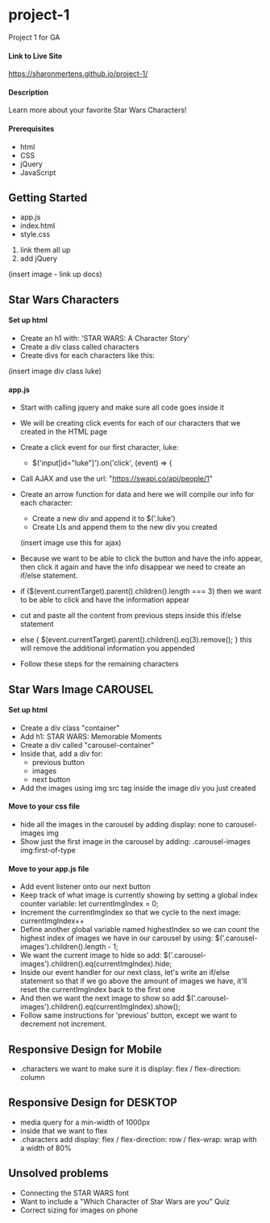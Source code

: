 # project-1
Project 1 for GA

#### Link to Live Site
https://sharonmertens.github.io/project-1/

#### Description
Learn more about your favorite Star Wars Characters!

#### Prerequisites

- html
- CSS
- jQuery
- JavaScript

## Getting Started
- app.js
- index.html
- style.css

1. link them all up
2. add jQuery

(insert image - link up docs)

## Star Wars Characters

#### Set up html
- Create an h1 with: 'STAR WARS: A Character Story'
- Create a div class called characters
- Create divs for each characters like this:

(insert image div class luke)


#### app.js
- Start with calling jquery and make sure all code goes inside it
- We will be creating click events for each of our characters that we created in the HTML page
- Create a click event for our first character, luke:
  - $('input[id="luke"]').on('click', (event) => {
- Call AJAX and use the url: "https://swapi.co/api/people/1"
- Create an arrow function for data and here we will compile our info for each character:
  - Create a new div and append it to $('.luke')
  - Create LIs and append them to the new div you created

  (insert image use this for ajax)

- Because we want to be able to click the button and have the info appear, then click it again and have the info disappear we need to create an if/else statement.

- if ($(event.currentTarget).parent().children().length === 3) then we want to be able to click and have the information appear

- cut and paste all the content from previous steps inside this if/else statement

- else { $(event.currentTarget).parent().children().eq(3).remove(); } this will remove the additional information you appended

- Follow these steps for the remaining characters

## Star Wars Image CAROUSEL

#### Set up html
- Create a div class "container"
- Add h1: STAR WARS: Memorable Moments
- Create a div called "carousel-container"
- Inside that, add a div for:
  - previous button
  - images
  - next button
- Add the images using img src tag inside the image div you just created

#### Move to your css file
- hide all the images in the carousel by adding display: none to carousel-images img
- Show just the first image in the  carousel by adding: .carousel-images img:first-of-type

#### Move to your app.js file
- Add event listener onto our next button
- Keep track of what image is currently showing by setting a global index counter variable: let currentImgIndex = 0;
- Increment the currentImgIndex so that we cycle to the next image: currentImgIndex++
- Define another global variable named highestIndex so we can count the highest index of images we have in our carousel by using: $('.carousel-images').children().length - 1;
- We want the current image to hide so add: $('.carousel-images').children().eq(currentImgIndex).hide;
- Inside our event handler for our next class, let's write an if/else statement so that if we go above the amount of images we have, it'll reset the currentImgIndex back to the first one
- And then we want the next image to show so add $('.carousel-images').children().eq(currentImgIndex).show();
- Follow same instructions for 'previous' button, except we want to decrement not increment.

## Responsive Design for Mobile
- .characters we want to make sure it is display: flex / flex-direction: column

## Responsive Design for DESKTOP
- media query for a min-width of 1000px
- inside that we want to flex
- .characters add display: flex / flex-direction: row / flex-wrap: wrap with a width of 80%

## Unsolved problems
- Connecting the STAR WARS font
- Want to include a "Which Character of Star Wars are you" Quiz
- Correct sizing for images on phone
